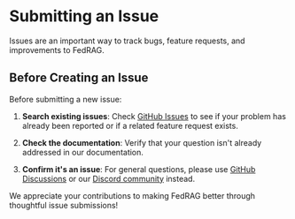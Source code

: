 # Submitting an Issue

Issues are an important way to track bugs, feature requests, and improvements to
FedRAG.

## Before Creating an Issue

Before submitting a new issue:

1. **Search existing issues**: Check [GitHub Issues](https://github.com/VectorInstitute/fed-rag/issues)
to see if your problem has already been reported or if a related feature request exists.

2. **Check the documentation**: Verify that your question isn't already addressed
in our documentation.

3. **Confirm it's an issue**: For general questions, please use [GitHub Discussions](https://github.com/VectorInstitute/fed-rag/discussions)
or our [Discord community](https://discord.gg/5GMpSCFbTe) instead.

We appreciate your contributions to making FedRAG better through thoughtful issue submissions!
